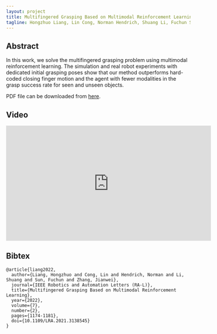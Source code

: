 ```yaml
---
layout: project
title: Multifingered Grasping Based on Multimodal Reinforcement Learning
tagline: Hongzhuo Liang, Lin Cong, Norman Hendrich, Shuang Li, Fuchun Sun, Jianwei Zhang
---
```


## Abstract
In this work, we solve the multifingered grasping problem using multimodal reinforcement learning.
The simulation and real robot experiments with dedicated initial grasping poses show that our method outperforms hard-coded closing finger motion and the agent with fewer modalities in the grasp success rate for seen and unseen objects.

PDF file can be downloaded from [here](https://ieeexplore.ieee.org/document/9664242).

## Video

<div style="text-align:center">
<iframe width="560" height="315" src="https://www.youtube.com/embed/PuYvUxyDnPY" title="YouTube video player" frameborder="0" allow="accelerometer; autoplay; clipboard-write; encrypted-media; gyroscope; picture-in-picture" allowfullscreen></iframe>
</div>


## Bibtex

```plain
@article{liang2022,
  author={Liang, Hongzhuo and Cong, Lin and Hendrich, Norman and Li, Shuang and Sun, Fuchun and Zhang, Jianwei},
  journal={IEEE Robotics and Automation Letters (RA-L)},
  title={Multifingered Grasping Based on Multimodal Reinforcement Learning},
  year={2022},
  volume={7},
  number={2},
  pages={1174-1181},
  doi={10.1109/LRA.2021.3138545}
}
```
